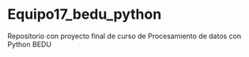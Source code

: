 # Equipo17_bedu_python
Repositorio con proyecto final de curso de Procesamiento de datos con Python BEDU

